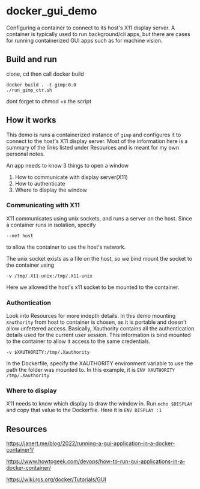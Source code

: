# docker_gui_demo
Configuring a container to connect to its host's X11 display server.
A container is typically used to run background/cli apps, but there are cases for running containerized GUI apps such as for machine vision.

## Build and run
clone, cd then call docker build
```
docker build . -t gimp:0.0
./run_gimp_ctr.sh
```
dont forget to chmod +x the script

## How it works
This demo is runs a containerized instance of ```gimp``` and configures it to connect to the host's X11 display server. Most of the information here is a summary of the links listed under Resources and is meant for my own personal notes.

An app needs to know 3 things to open a window
1. How to communicate with display server(X11)
2. How to authenticate
3. Where to display the window

### Communicating with X11
X11 communicates using unix sockets, and runs a server on the host. Since a container runs in isolation, specify
```
--net host
``` 
to allow the container to use the host's network.

The unix socket exists as a file on the host, so we bind mount the socket to the container using 
```
-v /tmp/.X11-unix:/tmp/.X11-unix
```
Here we allowed the host's x11 socket to be mounted to the container.

### Authentication
Look into Resources for more indepth details.
In this demo mounting ```Xauthority``` from host to container is chosen, as it is portable and doesn't allow unfettered access.
Basically, Xauthority contains all the authentication details used for the current user session. This information is bind mounted to the container to allow it access to the same credentials.
```
-v $XAUTHORITY:/tmp/.Xauthority
```
In the Dockerfile, specify the XAUTHORITY environment variable to use the path the folder was mounted to. In this example, it is ```ENV XAUTHORITY /tmp/.Xauthority```

### Where to display
X11 needs to know which display to draw the window in. Run ```echo $DISPLAY``` and copy that value to the Dockerfile. Here it is ```ENV DISPLAY :1```

## Resources
https://janert.me/blog/2022/running-a-gui-application-in-a-docker-container1/

https://www.howtogeek.com/devops/how-to-run-gui-applications-in-a-docker-container/

https://wiki.ros.org/docker/Tutorials/GUI

